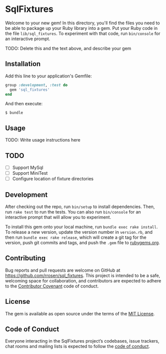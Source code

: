 # SqlFixtures

Welcome to your new gem! In this directory, you'll find the files you need to be able to package up your Ruby library into a gem. Put your Ruby code in the file `lib/sql_fixtures`. To experiment with that code, run `bin/console` for an interactive prompt.

TODO: Delete this and the text above, and describe your gem

## Installation

Add this line to your application's Gemfile:

```ruby
group :development, :test do
  gem 'sql_fixtures'
end

```

And then execute:

    $ bundle


## Usage

TODO: Write usage instructions here

## TODO

- [ ] Support MySql
- [ ] Support MiniTest
- [ ] Configure location of fixture directories

## Development

After checking out the repo, run `bin/setup` to install dependencies. Then, run `rake test` to run the tests. You can also run `bin/console` for an interactive prompt that will allow you to experiment.

To install this gem onto your local machine, run `bundle exec rake install`. To release a new version, update the version number in `version.rb`, and then run `bundle exec rake release`, which will create a git tag for the version, push git commits and tags, and push the `.gem` file to [rubygems.org](https://rubygems.org).

## Contributing

Bug reports and pull requests are welcome on GitHub at https://github.com/rrosen/sql_fixtures. This project is intended to be a safe, welcoming space for collaboration, and contributors are expected to adhere to the [Contributor Covenant](http://contributor-covenant.org) code of conduct.

## License

The gem is available as open source under the terms of the [MIT License](https://opensource.org/licenses/MIT).

## Code of Conduct

Everyone interacting in the SqlFixtures project’s codebases, issue trackers, chat rooms and mailing lists is expected to follow the [code of conduct](https://github.com/rrosen/sql_fixtures/blob/master/CODE_OF_CONDUCT.md).
